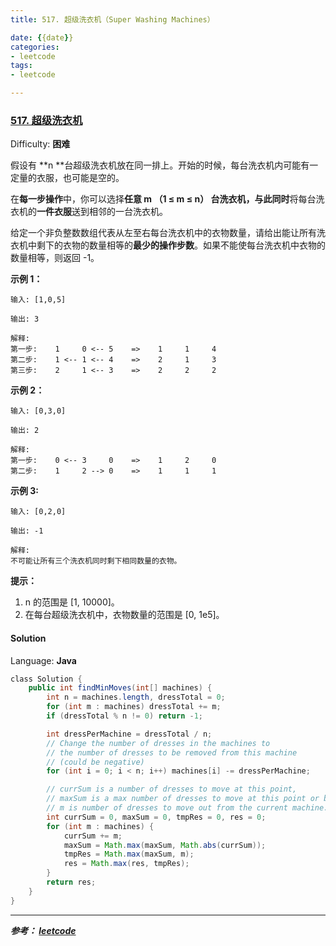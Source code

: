 ```yaml
---
title: 517. 超级洗衣机（Super Washing Machines）

date: {{date}}
categories:
- leetcode
tags:
- leetcode

---
```

### [517\. 超级洗衣机](https://leetcode-cn.com/problems/super-washing-machines/)

Difficulty: **困难**


假设有 **n **台超级洗衣机放在同一排上。开始的时候，每台洗衣机内可能有一定量的衣服，也可能是空的。

在**每一步操作**中，你可以选择**任意 m **（1 ≤ m ≤ n） 台洗衣机，与此**同时**将每台洗衣机的**一件衣服**送到相邻的一台洗衣机。

给定一个非负整数数组代表从左至右每台洗衣机中的衣物数量，请给出能让所有洗衣机中剩下的衣物的数量相等的**最少的操作步数**。如果不能使每台洗衣机中衣物的数量相等，则返回 -1。

**示例 1：**

```
输入: [1,0,5]

输出: 3

解释: 
第一步:    1     0 <-- 5    =>    1     1     4
第二步:    1 <-- 1 <-- 4    =>    2     1     3    
第三步:    2     1 <-- 3    =>    2     2     2   
```

**示例 2：**

```
输入: [0,3,0]

输出: 2

解释: 
第一步:    0 <-- 3     0    =>    1     2     0    
第二步:    1     2 --> 0    =>    1     1     1     
```

**示例 3:**

```
输入: [0,2,0]

输出: -1

解释: 
不可能让所有三个洗衣机同时剩下相同数量的衣物。
```

**提示：**

1.  n 的范围是 [1, 10000]。
2.  在每台超级洗衣机中，衣物数量的范围是 [0, 1e5]。


#### Solution

Language: **Java**

```java
​class Solution {
    public int findMinMoves(int[] machines) {
        int n = machines.length, dressTotal = 0;
        for (int m : machines) dressTotal += m;
        if (dressTotal % n != 0) return -1;

        int dressPerMachine = dressTotal / n;
        // Change the number of dresses in the machines to
        // the number of dresses to be removed from this machine
        // (could be negative)
        for (int i = 0; i < n; i++) machines[i] -= dressPerMachine;

        // currSum is a number of dresses to move at this point,
        // maxSum is a max number of dresses to move at this point or before,
        // m is number of dresses to move out from the current machine.
        int currSum = 0, maxSum = 0, tmpRes = 0, res = 0;
        for (int m : machines) {
            currSum += m;
            maxSum = Math.max(maxSum, Math.abs(currSum));
            tmpRes = Math.max(maxSum, m);
            res = Math.max(res, tmpRes);
        }
        return res;
    }
}
```

---
***参考：
[leetcode](https://leetcode-cn.com/problems/super-washing-machines/)***

